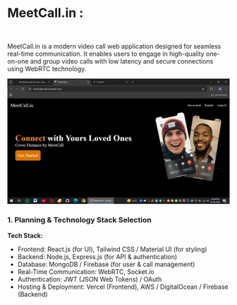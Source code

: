 <h1><b>MeetCall.in : </b></h1>
<br>

MeetCall.in is a modern video call web application designed for seamless real-time communication. It enables users to engage in high-quality one-on-one and group video calls with low latency and secure connections using WebRTC technology.

<img src="frontend/public/main.png"  alt="mainPage" >

<h3>1. Planning & Technology Stack Selection </h3>
<b>Tech Stack:</b><br>
<ul>
  <li>Frontend: React.js (for UI), Tailwind CSS / Material UI (for styling)</li>
  <li>Backend: Node.js, Express.js (for API & authentication)</li>
  <li>Database: MongoDB / Firebase (for user & call management)</li>
  <li>Real-Time Communication: WebRTC, Socket.io</li>
  <li>Authentication: JWT (JSON Web Tokens) / OAuth</li>
  <li>Hosting & Deployment: Vercel (Frontend), AWS / DigitalOcean / Firebase (Backend)</li>
<ul>
